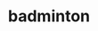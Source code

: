 ---
layout: smileys&emotion
title: badminton
emoji: badminton
permalink: 🏸.html
image: assets/img/3moji/badminton.png
---